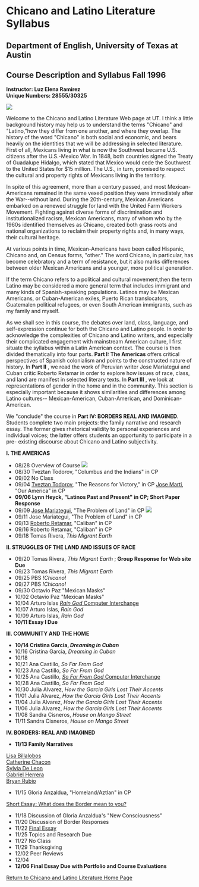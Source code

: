 #  Chicano and Latino Literature Syllabus

##  Department of English, University of Texas at Austin

##  Course Description and Syllabus Fall 1996

**Instructor: Luz Elena Ramirez**  
**Unique Numbers: 28555/30325**

![](pookline.gif)

Welcome to the Chicano and Latino Literature Web page at UT. I think a little
background history may help us to understand the terms "Chicano" and
"Latino,"how they differ from one another, and where they overlap. The history
of the word "Chicano" is both social and economic, and bears heavily on the
identities that we will be addressing in selected literature. First of all,
Mexicans living in what is now the Southwest became U.S. citizens after the
U.S.-Mexico War. In 1848, both countries signed the Treaty of Guadalupe
Hidalgo, which stated that Mexico would cede the Southwest to the United
States for $15 million. The U.S., in turn, promised to respect the cultural
and property rights of Mexicans living in the territory.

In spite of this agreement, more than a century passed, and most Mexican-
Americans remained in the same vexed position they were immediately after the
War--without land. During the 20th-century, Mexican Americans embarked on a
renewed struggle for land with the United Farm Workers Movement. Fighting
against diverse forms of discrimination and institutionalized racism, Mexican
Americans, many of whom who by the 1960s identified themselves as Chicano,
created both grass roots and national organizations to reclaim their property
rights and, in many ways, their cultural heritage.

At various points in time, Mexican-Americans have been called Hispanic,
Chicano and, on Census forms, "other." The word Chicano, in particular, has
become celebratory and a term of resistance, but it also marks differences
between older Mexican Americans and a younger, more political generation.

If the term Chicano refers to a political and cultural movement,then the term
Latino may be considered a more general term that includes immigrant and many
kinds of Spanish-speaking populations. Latinos may be Mexican Americans, or
Cuban-American exiles, Puerto Rican translocators, Guatemalen political
refugees, or even South American immigrants, such as my family and myself.

As we shall see in this course, the debates over land, class, language, and
self-expression continue for both the Chicano and Latino people. In order to
acknowledge the complexities of Chicano and Latino writers, and especially
their complicated engagement with mainstream American culture, I first situate
the syllabus within a Latin American context. The course is then divided
thematically into four parts. **Part I: The Americas** offers critical
perspectives of Spanish colonialism and points to the constructed nature of
history. In **Part II** , we read the work of Peruvian writer Jose Mariategui
and Cuban critic Roberto Retamar in order to explore how issues of race,
class, and land are manifest in selected literary texts. In **Part III** , we
look at representations of gender in the home and in the community. This
section is especially important because it shows similarities and differences
among Latino cultures-- Mexican-American, Cuban-American, and Dominican-
American.

We "conclude" the course in **Part IV: BORDERS REAL AND IMAGINED**. Students
complete two main projects: the family narrative and research essay. The
former gives rhetorical validity to personal experiences and individual
voices; the latter offers students an opportunity to participate in a pre-
existing discourse about Chicano and Latino subjectivity.

**I. THE AMERICAS**

  * 08/28 Overview of Course ![](conquest.jpeg)
  * 08/30 Tveztan Todorov, "Columbus and the Indians" in CP
  * 09/02 No Class
  * 09/04 [Tveztan Todorov](http://www.cwrl.utexas.edu/~ramirez/student/victory.html), "The Reasons for Victory," in CP [Jose Marti](http://www.cwrl.utexas.edu/~ramirez/student/jose.html), "Our America" in CP
  * **09/06 Lynn Heyck, "Latinos Past and Present" in CP; Short Paper Response**
  * 09/09 [Jose Mariategui](http://www.cwrl.utexas.edu/~ramirez/student/mariategui.html), "The Problem of Land" in CP ![](seven.jpeg)
  * 09/11 Jose Mariategui, "The Problem of Land" in CP
  * 09/13 [Roberto Retamar](http://www.cwrl.utexas.edu/~ramirez/student/retamar.html), "Caliban" in CP
  * 09/16 Roberto Retamar, "Caliban" in CP
  * 09/18 Tomas Rivera, _This Migrant Earth_
  




**II. STRUGGLES OF THE LAND AND ISSUES OF RACE**  


  * 09/20 Tomas Rivera, _This Migrant Earth_ ; **Group Response for Web site Due**
  * 09/23 Tomas Rivera, _This Migrant Earth_
  * 09/25 PBS _!Chicano!_
  * 09/27 PBS _!Chicano!_
  * 09/30 Octavio Paz "Mexican Masks"
  * 10/02 Octavio Paz "Mexican Masks"
  * 10/04 Arturo Islas [_Rain God_ Computer Interchange](http://www.cwrl.utexas.edu/~ramirez/interchanges/raingod.html)
  * 10/07 Arturo Islas, _Rain God_
  * 10/09 Arturo Islas, _Rain God_
  * **10/11 Essay I Due**

  
**III. COMMUNITY AND THE HOME**  


  * **10/14 Cristina Garcia, _Dreaming in Cuban_**
  * 10/16 Cristina Garcia, _Dreaming in Cuban_
  * 10/18
  * 10/21 Ana Castillo, _So Far From God_
  * 10/23 Ana Castillo, _So Far From God_
  * 10/25 Ana Castillo, [_So Far From God_ Computer Interchange](http://www.cwrl.utexas.edu/~ramirez/interchanges/castillo.html)
  * 10/28 Ana Castillo, _So Far From God_
  * 10/30 Julia Alvarez, _How the Garcia Girls Lost Their Accents_
  * 11/01 Julia Alvarez, _How the Garcia Girls Lost Their Accents_
  * 11/04 Julia Alvarez, _How the Garcia Girls Lost Their Accents_
  * 11/06 Julia Alvarez, _How the Garcia Girls Lost Their Accents_
  * 11/08 Sandra Cisneros, _House on Mango Street_
  * 11/11 Sandra Cisneros, _House on Mango Street_

  
**IV. BORDERS: REAL AND IMAGINED**  


  * **11/13 Family Narratives**
  
[Lisa Billalobos](http://www.cwrl.utexas.edu/~ramirez/family/famlisa.html)  
[Catherine Chacon](http://www.cwrl.utexas.edu/~ramirez/family/famcat.html)  
[Sylvia De Leon](http://www.cwrl.utexas.edu/~ramirez/family/famsylv.html)  
[Gabriel Herrera](http://www.cwrl.utexas.edu/~ramirez/family/mary.html)  
[Bryan Rubio](http://www.cwrl.utexas.edu/~ramirez/family/autobio.html)

  * 11/15 Gloria Anzaldua, "Homeland/Aztlan" in CP
  
[Short Essay: What does the Border mean to
you?](http://www.cwrl.utexas.edu/~ramirez/border/index.html)

  * 11/18 Discussion of Gloria Anzaldua's "New Consciousness"
  * 11/20 Discussion of Border Responses
  * 11/22 [Final Essay](http://www.cwrl.utexas.edu/~ramirez/assignments/essay.html)
  * 11/25 Topics and Research Due
  * 11/27 No Class
  * 11/29 Thanksgiving
  * 12/02 Peer Reviews
  * 12/04
  * **12/06 Final Essay Due with Portfolio and Course Evaluations**

[Return to Chicano and Latino Literature Home
Page](http://www.cwrl.utexas.edu/~ramirez/infra/ramirez.html)

